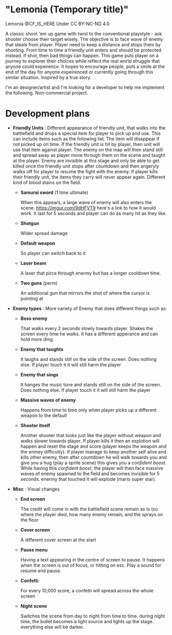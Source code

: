 "Lemonia (Temporary title)" 
=======
Lemonia @CF_IS_HERE
Under CC BY-NC-ND 4.0

A classic shoot 'em up game with twist to the conventional playstyle - ask shooter choose their target wisely. The objective is to face wave of enemy that steals from player. Player need to keep a distance and stops them by shooting. From time to time a friendly unit enters and should be protected instead. If shot, then bad things can happen. This game puts player on a journey to explorer their choices while reflect the real world struggle that anyone could expeirence. It hopes to encourage people, puts a smile at the end of the day for anyone expeirenced or currently going through this similar situation. Inspired by a true story. 

I'm an designer/artist and I'm looking for a developer to help me implement the following. Non-commercial project.

Development plans
=======
- **Friendly Units** :
    Different appearance of friendly unit, that walks into the battlefield and drops a special item for player to pick up and use. This can include items such as the following list. The item will disappear if not picked up on time. If the friendly unit is hit by player, then unit will use that item against player. The enemy on the map will then stand still and spread away as player move through them on the scene and taught at the player. Enemy are invisible at this stage and only be able to get killed once the friendly unit stops after countdown and then angeryly walks off for player to resume the fight with the enemy. If player kills their friendly unit, the items they carry will never appear again. Different kind of blood stains on the field. 
   - **Samurai sword** (1 time ultimate)
      
      When this appears, a large wave of enemy will also enters the scene.
      https://imgur.com/9dHFVT9 here's a link to how it would work. It last for 5 seconds and player can do as many hit as they like.

   - **Shotgun** 
      
      Wider spread damage

   - **Default weapon** 
      
      So player can switch back to it
       
   - **Laser beam** 
      
      A laser that pirce through enermy but has a longer cooldown time. 
      
   - **Two guns** (perm)
      
      An additional gun that mirrors the shot of where the cursor is pointing at
  
- **Enemy types** :
     More variety of Enemy that does different things such as:

  - **Boss enemy**
      
      That walks every 2 seconds slowly towards player. Shakes the screen every time he walks. It has a different apperance and can hold more dmg. 
      
  - **Enemy that taughts**
      
      It laughs and stands still on the side of the screen. Does nothing else. If player touch it it will still harm the player
      
  - **Enemy that sings**
      
      It hanges the music tone and stands still on the side of the screen. Does nothing else. If player touch it it will still harm the player
      
  - **Massive waves of enemy**
      
      Happens from time to time only when player picks up a different weapon to the default
      
  - **Shooter itself**
      
      Another shooter that looks just like the player without weapon and walks slower towards player. If player kills it then an explotion will happen and reset the stage and score (player keeps the weapon and the enmey difficulty). If player manage to keep another self alive and kills other enemy, then after countdown he will walk towards you and give you a hug (play a sprite scene) this gives you a *confident boost*. While having this *confident boost*, the player will then face massive waves of enemy spawned to the field and becomes invisible for 5 seconds. enermy that touched it will explode (mario super star). 
      
      
- **Misc** :
   Visual changes
  - **End screen**
      
      The credit will come in with the battlefield scene remain as is (so where the player died, how many enemy remain, and the sprays on the floor
      
  - **Cover screen**
      
      A different cover screen at the start
      
  - **Pause menu**
      
      Having a text appearing in the centre of screen to pause. It happens when the screen is out of focus, or hitting on esc. Play a sound for resume and pause. 
      
  - **Confetti**
      
      For every 10,000 score, a confetti will spread across the whole screen
      
  - **Night scene**
      
      Switches the scene from day to night from time to time. during night time, the bullet becomes a light source and lights up the stage. everything else will be darker. 
      
